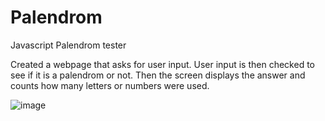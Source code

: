 # Palendrom

Javascript Palendrom tester

Created a webpage that asks for user input. User input is then checked to see if it is a palendrom or not. Then the screen displays the answer and counts how many letters or numbers were used.

![image](https://user-images.githubusercontent.com/35350619/53676534-172f9780-3c61-11e9-9eb4-b41d0705fee0.png)

